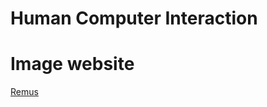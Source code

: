 # Human Computer Interaction
# Image website

[Remus](https://nguyentuyetnhungpht.github.io/nguyentuyetnhung.io/)
